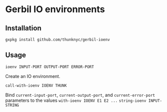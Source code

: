 # Gerbil IO environments

## Installation

`gxpkg install github.com/thunknyc/gerbil-ioenv`

## Usage

`ioenv INPUT-PORT OUTPUT-PORT ERROR-PORT`

Create an IO environment.

`call-with-ioenv IOENV THUNK`

Bind `current-input-port`, `current-output-port`, and `current-error-port` parameters to the values
`with-ioenv IOENV E1 E2 ...`
`string-ioenv INPUT-STRING`
